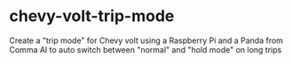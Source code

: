# chevy-volt-trip-mode
Create a "trip mode" for Chevy volt using a Raspberry Pi and a Panda from Comma AI to auto switch between "normal" and "hold mode" on long trips
